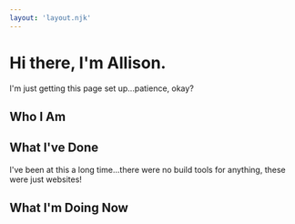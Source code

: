 ```yaml
---
layout: 'layout.njk'
---
```


# Hi there, I'm Allison.

I'm just getting this page set up...patience, okay?

## Who I Am

## What I've Done
I've been at this a long time...there were no build tools for anything, these were just websites!

## What I'm Doing Now